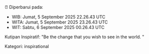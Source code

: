 ⏰ Diperbarui pada:
- WIB: Jumat, 5 September 2025 22.26.43 UTC
- WITA: Jumat, 5 September 2025 23.26.43 UTC
- WIT: Sabtu, 6 September 2025 00.26.43 UTC

Kutipan Inspiratif:
"Be the change that you wish to see in the world. "


Kategori: inspirational

